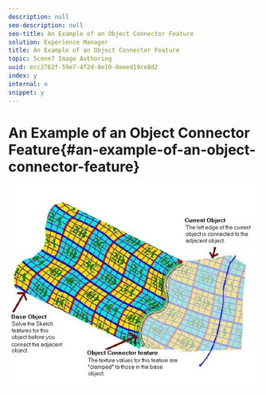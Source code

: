 ```yaml
---
description: null
seo-description: null
seo-title: An Example of an Object Connector Feature
solution: Experience Manager
title: An Example of an Object Connector Feature
topic: Scene7 Image Authoring
uuid: ecc2762f-59e7-4f2d-8e10-0eeed19ce8d2
index: y
internal: n
snippet: y
---
```


# An Example of an Object Connector Feature{#an-example-of-an-object-connector-feature}

 ![](assets/obj_conn_ex.png)

